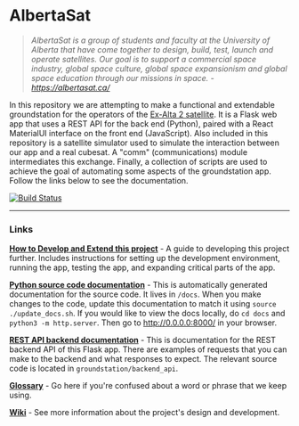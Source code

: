 # AlbertaSat

>*AlbertaSat is a group of students and faculty at the University of Alberta that have come together to design, build, test, launch and operate satellites. Our goal is to support a commercial space industry, global space culture, global space expansionism and global space education through our missions in space. - https://albertasat.ca/*

In this repository we are attempting to make a functional and extendable groundstation for the operators of the [Ex-Alta 2 satellite](https://albertasat.ca/ex-alta-2/). It is a Flask web app that uses a REST API for the back end (Python), paired with a React MaterialUI interface on the front end (JavaScript). Also included in this repository is a satellite simulator used to simulate the interaction between our app and a real cubesat. A "comm" (communications) module intermediates this exchange. Finally, a collection of scripts are used to achieve the goal of automating some aspects of the groundstation app. Follow the links below to see the documentation.

[![Build Status](https://travis-ci.com/UAlberta-CMPUT401/AlbertaSat.svg?token=TRHuLXSMdv9x8426GEpU&branch=dev)](https://travis-ci.com/UAlberta-CMPUT401/AlbertaSat)

<hr>

### Links

**[How to Develop and Extend this project](CONTRIBUTING.md)** - A guide to developing this project further. Includes instructions for setting up the development environment, running the app, testing the app, and expanding critical parts of the app.

**[Python source code documentation](https://ualberta-cmput401.github.io/AlbertaSat/)** - This is automatically generated documentation for the source code. It lives in `/docs`. When you make changes to the code, update this documentation to match it using `source ./update_docs.sh`. If you would like to view the docs locally, do `cd docs` and `python3 -m http.server`. Then go to http://0.0.0.0:8000/ in your browser.

**[REST API backend documentation](https://documenter.getpostman.com/view/9298924/SW11YKEd)** - This is documentation for the REST backend API of this Flask app. There are examples of requests that you can make to the backend and what responses to expect. The relevant source code is located in `groundstation/backend_api`.

**[Glossary](https://github.com/UAlberta-CMPUT401/AlbertaSat/wiki/Glossary)** - Go here if you're confused about a word or phrase that we keep using.

**[Wiki](https://github.com/UAlberta-CMPUT401/AlbertaSat/wiki)** - See more information about the project's design and development.
